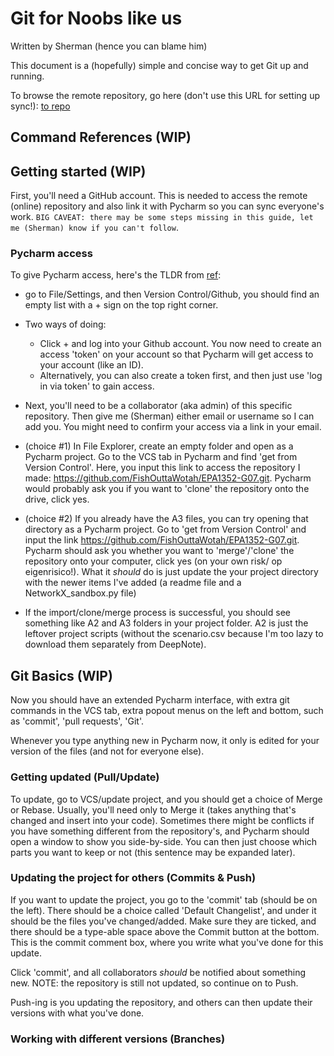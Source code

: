 # Git for Noobs like us
Written by Sherman (hence you can blame him)

This document is a (hopefully) simple and concise way to get Git up and running. 

To browse the remote repository, go here (don't use this URL for setting up sync!): 
[to repo](https://github.com/FishOuttaWotah/AdvSim-G07/tree/feature) 

## Command References (WIP)

## Getting started (WIP)
First, you'll need a GitHub account. This is needed to access the remote (online) repository and also link it with Pycharm so you can sync everyone's work. `BIG CAVEAT: there may be some steps missing in this guide, let me (Sherman) know if you can't follow`.

### Pycharm access
To give Pycharm access, here's the TLDR from [ref](https://www.jetbrains.com/help/pycharm/github.html#register-account):
- go to File/Settings, and then Version Control/Github, you should find an empty list with a + sign on the top right corner. 
- Two ways of doing: 
    - Click + and log into your Github account. You now need to create an access 'token' on your account so that Pycharm will get access to your account (like an ID).  
    - Alternatively, you can also create a token first, and then just use 'log in via token' to gain access. 
- Next, you'll need to be a collaborator (aka admin) of this specific repository. Then give me (Sherman) either email or username so I can add you. You might need to confirm your access via a link in your email.

- (choice #1) In File Explorer, create an empty folder and open as a Pycharm project. Go to the VCS tab in Pycharm and find 'get from Version Control'. Here, you input this link to access the repository I made: <https://github.com/FishOuttaWotah/EPA1352-G07.git>. Pycharm would probably ask you if you want to 'clone' the repository onto the drive, click yes.
- (choice #2) If you already have the A3 files, you can try opening that directory as a Pycharm project. Go to 'get from Version Control' and input the link <https://github.com/FishOuttaWotah/EPA1352-G07.git>. Pycharm should ask you whether you want to 'merge'/'clone' the repository onto your computer, click yes (on your own risk/ op eigenrisico!). What it *should* do is just update the your project directory with the newer items I've added (a readme file and a NetworkX_sandbox.py file)
- If the import/clone/merge process is successful, you should see something like A2 and A3 folders in your project folder. A2 is just the leftover project scripts (without the scenario.csv because I'm too lazy to download them separately from DeepNote).  

## Git Basics (WIP)
Now you should have an extended Pycharm interface, with extra git commands in the VCS tab, extra popout menus on the left and bottom, such as 'commit', 'pull requests', 'Git'.

Whenever you type anything new in Pycharm now, it only is edited for your version of the files (and not for everyone else). 

### Getting updated (Pull/Update)
To update, go to VCS/update project, and you should get a choice of Merge or Rebase. Usually, you'll need only to Merge it (takes anything that's changed and insert into your code). Sometimes there might be conflicts if you have something different from the repository's, and Pycharm should open a window to show you side-by-side. You can then just choose which parts you want to keep or not (this sentence may be expanded later).

### Updating the project for others (Commits & Push)
If you want to update the project, you go to the 'commit' tab (should be on the left). There should be a choice called 'Default Changelist', and under it should be the files you've changed/added. Make sure they are ticked, and there should be a type-able space above the Commit button at the bottom. This is the commit comment box, where you write what you've done for this update. 

Click 'commit', and all collaborators *should* be notified about something new. NOTE: the repository is still not updated, so continue on to Push.

Push-ing is you updating the repository, and others can then update their versions with what you've done. 

### Working with different versions (Branches)